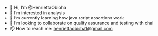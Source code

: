 - 👋 Hi, I’m @HenriettaObioha
- 👀 I’m interested in analysis
- 🌱 I’m currently learning how java script assertions work 
- 💞️ I’m looking to collaborate on quality assurance and testing with chai
- 📫 How to reach me: henriettaobioha1@gmail.com

<!---
HenriettaObioha/HenriettaObioha is a ✨ special ✨ repository because its `README.md` (this file) appears on your GitHub profile.
You can click the Preview link to take a look at your changes.
--->
